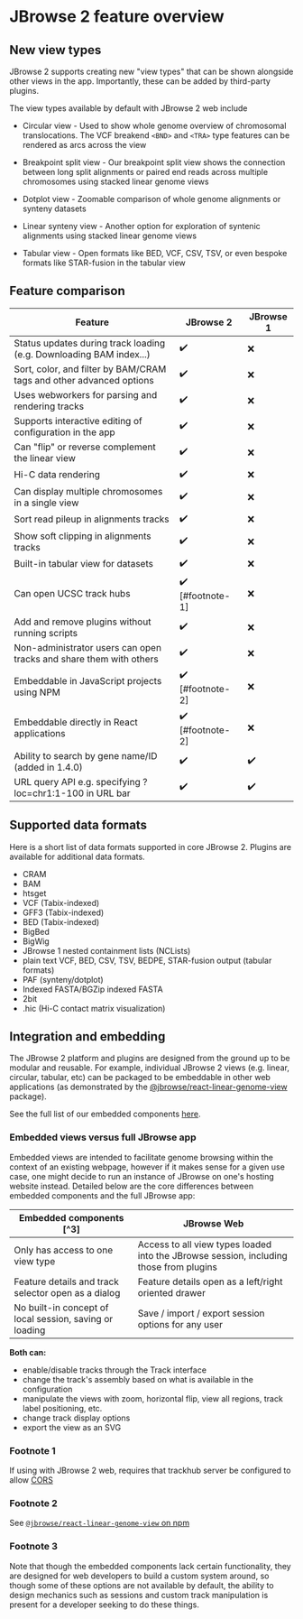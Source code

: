 # JBrowse 2 feature overview

## New view types

JBrowse 2 supports creating new "view types" that can be shown alongside other
views in the app. Importantly, these can be added by third-party plugins.

The view types available by default with JBrowse 2 web include

- Circular view - Used to show whole genome overview of chromosomal
  translocations. The VCF breakend `<BND>` and `<TRA>` type features can be
  rendered as arcs across the view

- Breakpoint split view - Our breakpoint split view shows the connection between
  long split alignments or paired end reads across multiple chromosomes using
  stacked linear genome views

- Dotplot view - Zoomable comparison of whole genome alignments or synteny
  datasets

- Linear synteny view - Another option for exploration of syntenic alignments
  using stacked linear genome views

- Tabular view - Open formats like BED, VCF, CSV, TSV, or even bespoke formats
  like STAR-fusion in the tabular view

## Feature comparison

| Feature                                                             | JBrowse 2                        | JBrowse 1          |
| ------------------------------------------------------------------- | -------------------------------- | ------------------ |
| Status updates during track loading (e.g. Downloading BAM index...) | :heavy_check_mark:               | :x:                |
| Sort, color, and filter by BAM/CRAM tags and other advanced options | :heavy_check_mark:               | :x:                |
| Uses webworkers for parsing and rendering tracks                    | :heavy_check_mark:               | :x:                |
| Supports interactive editing of configuration in the app            | :heavy_check_mark:               | :x:                |
| Can "flip" or reverse complement the linear view                    | :heavy_check_mark:               | :x:                |
| Hi-C data rendering                                                 | :heavy_check_mark:               | :x:                |
| Can display multiple chromosomes in a single view                   | :heavy_check_mark:               | :x:                |
| Sort read pileup in alignments tracks                               | :heavy_check_mark:               | :x:                |
| Show soft clipping in alignments tracks                             | :heavy_check_mark:               | :x:                |
| Built-in tabular view for datasets                                  | :heavy_check_mark:               | :x:                |
| Can open UCSC track hubs                                            | :heavy_check_mark: [#footnote-1] | :x:                |
| Add and remove plugins without running scripts                      | :heavy_check_mark:               | :x:                |
| Non-administrator users can open tracks and share them with others  | :heavy_check_mark:               | :x:                |
| Embeddable in JavaScript projects using NPM                         | :heavy_check_mark: [#footnote-2] | :x:                |
| Embeddable directly in React applications                           | :heavy_check_mark: [#footnote-2] | :x:                |
| Ability to search by gene name/ID (added in 1.4.0)                  | :heavy_check_mark:               | :heavy_check_mark: |
| URL query API e.g. specifying ?loc=chr1:1-100 in URL bar            | :heavy_check_mark:               | :heavy_check_mark: |

## Supported data formats

Here is a short list of data formats supported in core JBrowse 2. Plugins are
available for additional data formats.

- CRAM
- BAM
- htsget
- VCF (Tabix-indexed)
- GFF3 (Tabix-indexed)
- BED (Tabix-indexed)
- BigBed
- BigWig
- JBrowse 1 nested containment lists (NCLists)
- plain text VCF, BED, CSV, TSV, BEDPE, STAR-fusion output (tabular formats)
- PAF (synteny/dotplot)
- Indexed FASTA/BGZip indexed FASTA
- 2bit
- .hic (Hi-C contact matrix visualization)

## Integration and embedding

The JBrowse 2 platform and plugins are designed from the ground up to be modular
and reusable. For example, individual JBrowse 2 views (e.g. linear, circular,
tabular, etc) can be packaged to be embeddable in other web applications (as
demonstrated by the
[@jbrowse/react-linear-genome-view](https://www.npmjs.com/package/@jbrowse/react-linear-genome-view)
package).

See the full list of our embedded components
[here](https://jbrowse.org/jb2/docs/embedded_components/).

### Embedded views versus full JBrowse app

Embedded views are intended to facilitate genome browsing within the context of
an existing webpage, however if it makes sense for a given use case, one might
decide to run an instance of JBrowse on one's hosting website instead. Detailed
below are the core differences between embedded components and the full JBrowse
app:

| Embedded components [^3]                                | JBrowse Web                                                                            |
| ------------------------------------------------------- | -------------------------------------------------------------------------------------- |
| Only has access to one view type                        | Access to all view types loaded into the JBrowse session, including those from plugins |
| Feature details and track selector open as a dialog     | Feature details open as a left/right oriented drawer                                   |
| No built-in concept of local session, saving or loading | Save / import / export session options for any user                                    |

**Both can:**

- enable/disable tracks through the Track interface
- change the track's assembly based on what is available in the configuration
- manipulate the views with zoom, horizontal flip, view all regions, track label
  positioning, etc.
- change track display options
- export the view as an SVG

### Footnote 1

If using with JBrowse 2 web, requires that trackhub server be configured to
allow [CORS](https://developer.mozilla.org/en-US/docs/Web/HTTP/CORS)

### Footnote 2

See
[`@jbrowse/react-linear-genome-view` on npm](https://www.npmjs.com/package/@jbrowse/react-linear-genome-view)

### Footnote 3

Note that though the embedded components lack certain functionality, they are
designed for web developers to build a custom system around, so though some of
these options are not available by default, the ability to design mechanics such
as sessions and custom track manipulation is present for a developer seeking to
do these things.
